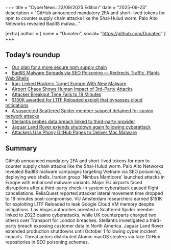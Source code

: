 +++
  title = "CyberNews: 23/09/2025 Edition"
  date = "2025-09-23"
  description = "GitHub announced mandatory 2FA and short-lived tokens for npm to counter supply chain attacks like the Shai-Hulud worm. Palo Alto Networks revealed BadIIS malwa..."

  [extra]
  author = { name = "Dunateo", social= "https://github.com/Dunateo" }
  +++
<html><body>
<h2>Today’s roundup</h2>
<li><a href='https://github.blog/security/supply-chain-security/our-plan-for-a-more-secure-npm-supply-chain/'>Our plan for a more secure npm supply chain</a></li>
<li><a href='https://thehackernews.com/2025/09/badiis-malware-spreads-via-seo.html'>BadIIS Malware Spreads via SEO Poisoning — Redirects Traffic, Plants Web Shells</a></li>
<li><a href='https://www.darkreading.com/cyberattacks-data-breaches/iran-linked-hackers-europe-new-malware'>Iran-Linked Hackers Target Europe With New Malware</a></li>
<li><a href='https://www.darkreading.com/cyberattacks-data-breaches/airport-chaos-human-impact-3rd-party-attacks'>Airport Chaos Shows Human Impact of 3rd-Party Attacks</a></li>
<li><a href='https://www.infosecurity-magazine.com/news/attacker-breakout-time-falls-18/'>Attacker Breakout Time Falls to 18 Minutes</a></li>
<li><a href='https://securityaffairs.com/182476/security/150k-awarded-for-l1tf-reloaded-exploit-that-bypasses-cloud-mitigations.html'>$150K awarded for L1TF Reloaded exploit that bypasses cloud mitigations</a></li>
<li><a href='https://securityaffairs.com/182490/cyber-crime/a-suspected-scattered-spider-member-suspect-detained-for-casino-network-attacks.html'>A suspected Scattered Spider member suspect detained for casino network attacks</a></li>
<li><a href='https://securityaffairs.com/182456/data-breach/stellantis-probes-data-breach-linked-to-third-party-provider.html'>Stellantis probes data breach linked to third-party provider</a></li>
<li><a href='https://therecord.media/jaguar-land-rover-extends-shutdown-again-cyberattack'>Jaguar Land Rover extends shutdown again following cyberattack</a></li>
<li><a href='https://www.darkreading.com/application-security/attackers-phony-github-pages-mac-malware'>Attackers Use Phony GitHub Pages to Deliver Mac Malware</a></li>
<h2>Summary</h2>
<p>GitHub announced mandatory 2FA and short-lived tokens for npm to counter supply chain attacks like the Shai-Hulud worm. Palo Alto Networks revealed BadIIS malware campaigns targeting Vietnam via SEO poisoning, deploying web shells. Iranian group 'Nimbus Manticore' launched attacks in Europe with enhanced malware variants. Major EU airports faced disruptions after a third-party check-in system cyberattack caused flight cancellations. ReliaQuest reported attacker lateral movement time dropped to 18 minutes post-compromise. VU Amsterdam researchers earned $151K for exploiting L1TF Reloaded to leak Google Cloud VM memory despite mitigations. Las Vegas authorities arrested a Scattered Spider member linked to 2023 casino cyberattacks, while UK counterparts charged two others over Transport for London breaches. Stellantis investigated a third-party breach exposing customer data in North America. Jaguar Land Rover extended production shutdowns until October 1 following cyber incident impacts. Threat actors distributed Atomic macOS stealers via fake GitHub repositories in SEO poisoning schemes.</p>
</body></html>